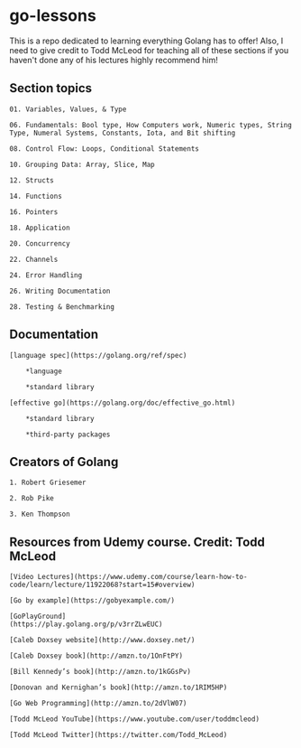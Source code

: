 # go-lessons

  This is a repo dedicated to learning everything Golang has to offer! Also, I need to give credit to Todd McLeod for teaching all of these sections if you haven't done any of his lectures highly recommend him!

## Section topics

    01. Variables, Values, & Type

    06. Fundamentals: Bool type, How Computers work, Numeric types, String Type, Numeral Systems, Constants, Iota, and Bit shifting

    08. Control Flow: Loops, Conditional Statements

    10. Grouping Data: Array, Slice, Map

    12. Structs

    14. Functions

    16. Pointers

    18. Application

    20. Concurrency

    22. Channels

    24. Error Handling

    26. Writing Documentation

    28. Testing & Benchmarking

## Documentation 

    [language spec](https://golang.org/ref/spec)

        *language
        
        *standard library

    [effective go](https://golang.org/doc/effective_go.html)

        *standard library

        *third-party packages
        
## Creators of Golang
    
    1. Robert Griesemer

    2. Rob Pike

    3. Ken Thompson

## Resources from Udemy course. Credit: Todd McLeod

    [Video Lectures](https://www.udemy.com/course/learn-how-to-code/learn/lecture/11922068?start=15#overview)

    [Go by example](https://gobyexample.com/)
    
    [GoPlayGround]
    (https://play.golang.org/p/v3rrZLwEUC)

    [Caleb Doxsey website](http://www.doxsey.net/)

    [Caleb Doxsey book](http://amzn.to/1OnFtPY)
     
    [Bill Kennedy’s book](http://amzn.to/1kGGsPv)

    [Donovan and Kernighan’s book](http://amzn.to/1RIM5HP)

    [Go Web Programming](http://amzn.to/2dVlW07)

    [Todd McLeod YouTube](https://www.youtube.com/user/toddmcleod)

    [Todd McLeod Twitter](https://twitter.com/Todd_McLeod)
